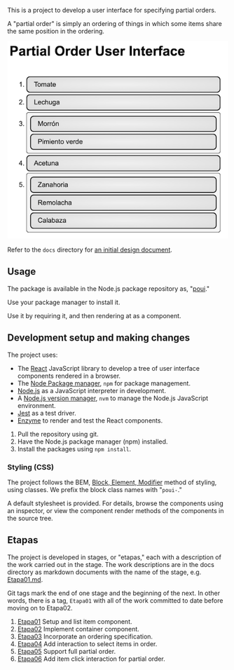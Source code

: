 This is a project to develop a user interface for specifying partial orders.

A "partial order" is simply an ordering of things in which some items
share the same position in the ordering.

![PartialOrder](docs/images/Etapa06Capture6.png)

Refer to the `docs` directory for
[an initial design document](docs/OriginalDesign.md).

## Usage

The package is available in the Node.js package repository as,
"[poui](https://www.npmjs.com/package/poui)."

Use your package manager to install it.

Use it by requiring it, and then rendering at as a component.

## Development setup and making changes

The project uses:
- The [React](https://reactjs.org/)
  JavaScript library to develop a tree of user interface components
  rendered in a browser.
- The [Node Package manager](https://www.npmjs.com/),
  `npm` for package management.
- [Node.js](https://nodejs.org/)
  as a JavaScript interpreter in development.
- A
  [Node.js version manager](https://github.com/creationix/nvm/),
  `nvm` to manage the Node.js JavaScript environment.
- [Jest](https://jestjs.io/)
  as a test driver.
- [Enzyme](https://github.com/airbnb/enzyme/)
  to render and test the React components.

1. Pull the repository using git.
1. Have the Node.js package manager (npm) installed.
1. Install the packages using `npm install`.

### Styling (CSS)

The project follows the BEM,
[Block, Element, Modifier](http://getbem.com/)
method of styling, using classes.
We prefix the block class names with "`poui-`."

A default stylesheet is provided.
For details, browse the components using an inspector, or view the
component render methods of the components in the source tree.

## Etapas
The project is developed in stages, or "etapas," each with a
description of the work carried out in the stage. The work descriptions are
in the docs directory as markdown documents with the name of the stage,
e.g. [Etapa01.md](docs/Etapa01.md).

Git tags mark the
end of one stage and the beginning of the next. In other words, there is
a tag, `Etapa01` with all of the work committed to date before moving on
to Etapa02.

1. [Etapa01](docs/Etapa01.md) Setup and list item component.
1. [Etapa02](docs/Etapa02.md) Implement container component.
1. [Etapa03](docs/Etapa03.md) Incorporate an ordering specification.
1. [Etapa04](docs/Etapa04.md) Add interaction to select items in order.
1. [Etapa05](docs/Etapa05.md) Support full partial order.
1. [Etapa06](docs/Etapa06.md) Add item click interaction for partial order.


